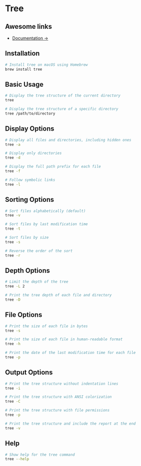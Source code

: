 
# Tree

## Awesome links

- [Documentation ->](https://github.com/MrRaindrop/tree-cli)

## Installation

```bash
# Install tree on macOS using Homebrew
brew install tree
```

## Basic Usage

```bash
# Display the tree structure of the current directory
tree

# Display the tree structure of a specific directory
tree /path/to/directory
```

## Display Options

```bash
# Display all files and directories, including hidden ones
tree -a

# Display only directories
tree -d

# Display the full path prefix for each file
tree -f

# Follow symbolic links
tree -l
```

## Sorting Options

```bash
# Sort files alphabetically (default)
tree -v

# Sort files by last modification time
tree -t

# Sort files by size
tree -s

# Reverse the order of the sort
tree -r
```

## Depth Options

```bash
# Limit the depth of the tree
tree -L 2

# Print the tree depth of each file and directory
tree -D
```

## File Options

```bash
# Print the size of each file in bytes
tree -s

# Print the size of each file in human-readable format
tree -h

# Print the date of the last modification time for each file
tree -p
```

## Output Options

```bash
# Print the tree structure without indentation lines
tree -i

# Print the tree structure with ANSI colorization
tree -C

# Print the tree structure with file permissions
tree -p

# Print the tree structure and include the report at the end
tree -v
```


## Help

```bash
# Show help for the tree command
tree --help
```